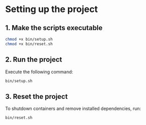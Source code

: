 # Setting up the project

## 1. Make the scripts executable

```bash
chmod +x bin/setup.sh
chmod +x bin/reset.sh
```

## 2. Run the project

Execute the following command:

```bash
bin/setup.sh
```

## 3. Reset the project

To shutdown containers and remove installed dependencies, run:

```bash
bin/reset.sh
```